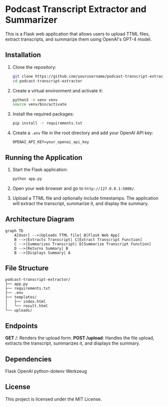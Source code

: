 # Podcast Transcript Extractor and Summarizer

This is a Flask web application that allows users to upload TTML files, extract transcripts, and summarize them using OpenAI's GPT-4 model.

## Installation

1. Clone the repository:
    ```sh
    git clone https://github.com/yourusername/podcast-transcript-extractor.git
    cd podcast-transcript-extractor
    ```

2. Create a virtual environment and activate it:
    ```sh
    python3 -m venv venv
    source venv/bin/activate
    ```

3. Install the required packages:
    ```sh
    pip install -r requirements.txt
    ```

4. Create a `.env` file in the root directory and add your OpenAI API key:
    ```plaintext
    OPENAI_API_KEY=your_openai_api_key
    ```

## Running the Application

1. Start the Flask application:
    ```sh
    python app.py
    ```

2. Open your web browser and go to `http://127.0.0.1:5000/`.

3. Upload a TTML file and optionally include timestamps. The application will extract the transcript, summarize it, and display the summary.

## Architecture Diagram

```mermaid
graph TD
    A[User] -->|Uploads TTML file| B[Flask Web App]
    B -->|Extracts Transcript| C[Extract Transcript Function]
    C -->|Summarizes Transcript| D[Summarize Transcript Function]
    D -->|Returns Summary| B
    B -->|Displays Summary| A
```
## File Structure
```
podcast-transcript-extractor/
├── app.py
├── requirements.txt
├── .env
├── templates/
│   ├── index.html
│   └── result.html
└── uploads/
```

## Endpoints
**GET** /: Renders the upload form.
**POST /upload**: Handles the file upload, extracts the transcript, summarizes it, and displays the summary.
## Dependencies
Flask
OpenAI
python-dotenv
Werkzeug
## License
This project is licensed under the MIT License.